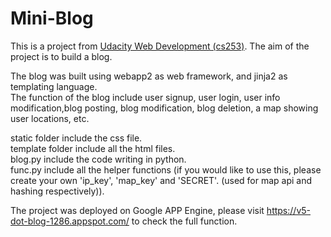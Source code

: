 # Mini-Blog
This is a project from [Udacity Web Development (cs253)](https://www.udacity.com/course/web-development--cs253). The aim of the project is to build a blog.

The blog was built using webapp2 as web framework, and jinja2 as templating language.   
The function of the blog include user signup, user login, user info modification,blog posting, blog modification, blog deletion, a map showing user locations, etc.

static folder include the css file.  
template folder include all the html files.   
blog.py include the code writing in python.    
func.py include all the helper functions (if you would like to use this, please create your own 'ip_key', 'map_key' and 'SECRET'. (used for map api and hashing respectively)).

The project was deployed on Google APP Engine, please visit https://v5-dot-blog-1286.appspot.com/ to check the full function.
